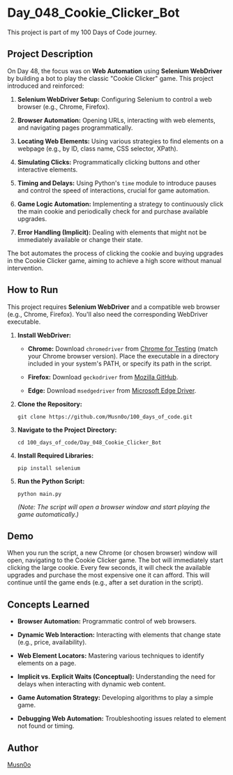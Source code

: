 # Day_048_Cookie_Clicker_Bot

This project is part of my 100 Days of Code journey.

## Project Description

On Day 48, the focus was on **Web Automation** using **Selenium WebDriver** by building a bot to play the classic "Cookie Clicker" game. This project introduced and reinforced:

1. **Selenium WebDriver Setup:** Configuring Selenium to control a web browser (e.g., Chrome, Firefox).
    
2. **Browser Automation:** Opening URLs, interacting with web elements, and navigating pages programmatically.
    
3. **Locating Web Elements:** Using various strategies to find elements on a webpage (e.g., by ID, class name, CSS selector, XPath).
    
4. **Simulating Clicks:** Programmatically clicking buttons and other interactive elements.
    
5. **Timing and Delays:** Using Python's `time` module to introduce pauses and control the speed of interactions, crucial for game automation.
    
6. **Game Logic Automation:** Implementing a strategy to continuously click the main cookie and periodically check for and purchase available upgrades.
    
7. **Error Handling (Implicit):** Dealing with elements that might not be immediately available or change their state.
    

The bot automates the process of clicking the cookie and buying upgrades in the Cookie Clicker game, aiming to achieve a high score without manual intervention.

## How to Run

This project requires **Selenium WebDriver** and a compatible web browser (e.g., Chrome, Firefox). You'll also need the corresponding WebDriver executable.

1. **Install WebDriver:**
    
    - **Chrome:** Download `chromedriver` from [Chrome for Testing](https://googlechromelabs.github.io/chrome-for-testing/ "null") (match your Chrome browser version). Place the executable in a directory included in your system's PATH, or specify its path in the script.
        
    - **Firefox:** Download `geckodriver` from [Mozilla GitHub](https://github.com/mozilla/geckodriver/releases "null").
        
    - **Edge:** Download `msedgedriver` from [Microsoft Edge Driver](https://developer.microsoft.com/en-us/microsoft-edge/tools/webdriver/ "null").
        
2. **Clone the Repository:**
    
    ```
    git clone https://github.com/Musn0o/100_days_of_code.git
    ```
    
3. **Navigate to the Project Directory:**
    
    ```
    cd 100_days_of_code/Day_048_Cookie_Clicker_Bot
    ```

4. **Install Required Libraries:**
    
    ```
    pip install selenium
    ```
    
5. **Run the Python Script:**
    
    ```
    python main.py
    ```
    
    _(Note: The script will open a browser window and start playing the game automatically.)_
    

## Demo

When you run the script, a new Chrome (or chosen browser) window will open, navigating to the Cookie Clicker game. The bot will immediately start clicking the large cookie. Every few seconds, it will check the available upgrades and purchase the most expensive one it can afford. This will continue until the game ends (e.g., after a set duration in the script).

## Concepts Learned

- **Browser Automation:** Programmatic control of web browsers.
    
- **Dynamic Web Interaction:** Interacting with elements that change state (e.g., price, availability).
    
- **Web Element Locators:** Mastering various techniques to identify elements on a page.
    
- **Implicit vs. Explicit Waits (Conceptual):** Understanding the need for delays when interacting with dynamic web content.
    
- **Game Automation Strategy:** Developing algorithms to play a simple game.
    
- **Debugging Web Automation:** Troubleshooting issues related to element not found or timing.

## Author

[Musn0o](https://github.com/Musn0o)